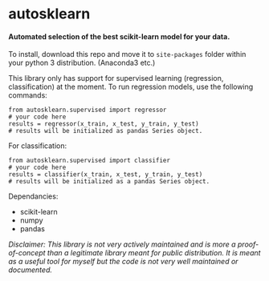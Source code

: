 # **autosklearn**
#### Automated selection of the best scikit-learn model for your data.

To install, download this repo and move it to `site-packages` folder within your python 3 distribution.  (Anaconda3 etc.)

This library only has support for supervised learning (regression, classification) at the moment. To run regression models, use the following commands:
```
from autosklearn.supervised import regressor
# your code here
results = regressor(x_train, x_test, y_train, y_test)
# results will be initialized as pandas Series object.
```
For classification:
```
from autosklearn.supervised import classifier
# your code here
results = classifier(x_train, x_test, y_train, y_test)
# results will be initialized as a pandas Series object.
```

Dependancies:
- scikit-learn
- numpy
- pandas

*Disclaimer:*
*This library is not very actively maintained and is more a proof-of-concept than a legitimate library meant for public distribution.  It is meant as a useful tool for myself but the code is not very well maintained or documented.*
